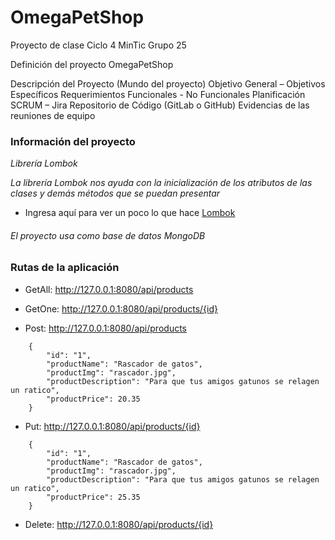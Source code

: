 # OmegaPetShop
Proyecto de clase Ciclo 4 MinTic Grupo 25

Definición del proyecto 
OmegaPetShop

Descripción del Proyecto (Mundo del proyecto)
Objetivo General – Objetivos Específicos
Requerimientos Funcionales - No Funcionales
Planificación SCRUM – Jira
Repositorio de Código (GitLab o GitHub)
Evidencias de las reuniones de equipo

### Información del proyecto 

_Librería Lombok_

_La librería Lombok nos ayuda con la inicialización de 
los atributos de las clases y demás métodos que se puedan presentar_

- Ingresa aquí para ver un poco lo que hace [Lombok](https://openwebinars.net/blog/que-es-lombok/#:~:text=Ventajas%20de%20usar%20Lombok&text=Nos%20permite%20tener%20getters%2C%20setters,totalmente%20instant%C3%A1neo%20para%20el%20desarrollador.)

###### _El proyecto usa como base de datos MongoDB_
### Rutas de la aplicación

- GetAll: http://127.0.0.1:8080/api/products


- GetOne: http://127.0.0.1:8080/api/products/{id}


- Post: http://127.0.0.1:8080/api/products

```
    {
        "id": "1",
        "productName": "Rascador de gatos",
        "productImg": "rascador.jpg",
        "productDescription": "Para que tus amigos gatunos se relagen un ratico",
        "productPrice": 20.35
    }
```


- Put: http://127.0.0.1:8080/api/products/{id}
```
    {
        "id": "1",
        "productName": "Rascador de gatos",
        "productImg": "rascador.jpg",
        "productDescription": "Para que tus amigos gatunos se relagen un ratico",
        "productPrice": 25.35
    }
```

- Delete: http://127.0.0.1:8080/api/products/{id}
